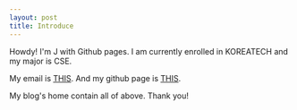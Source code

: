 ```yaml
---
layout: post
title: Introduce
---
```


Howdy! I'm J with Github pages.
I am currently enrolled in KOREATECH and my major is CSE.

My email is [THIS](mailto:sswck@koreatech.ac.kr).
And my github page is [THIS](https://www.github.com/sswck).

My blog's home contain all of above. Thank you!


